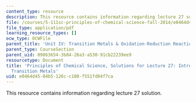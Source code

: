 ```yaml
---
content_type: resource
description: This resource contains information regarding lecture 27 solution.
file: /courses/5-111sc-principles-of-chemical-science-fall-2014/e0464d4584b5126cc108f551fd04f7ca_MIT5_111F14_Lec27Soln.pdf
file_type: application/pdf
learning_resource_types: []
ocw_type: OCWFile
parent_title: 'Unit IV: Transition Metals & Oxidation-Reduction Reactions'
parent_type: CourseSection
parent_uid: 89863654-3b84-26a3-a530-91cb22239ee9
resourcetype: Document
title: 'Principles of Chemical Science, Solutions for Lecture 27: Introduction to
  Transition Metals'
uid: e0464d45-84b5-126c-c108-f551fd04f7ca
---
```

This resource contains information regarding lecture 27 solution.

